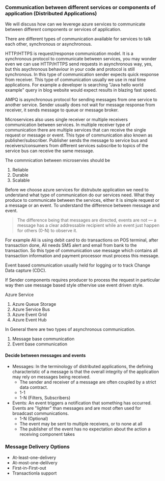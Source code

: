 ### Communication between different services or components of application (Distributed Applications)

We will discuss how can we leverege azure services to communicate between different components or services of application.

There are different types of communication available for services to talk each other, synchronous or asynchronous. 

HTTP/HTTPS is request/response communication model. It is a synchronous protocol to communicate between services, you may wonder even we can use HTTP/HTTPS send requests 
in asynchronous way, yes, but this asychronous behaviour in your code and protocol is still synchronous. In this type of communication sender expects quick response from receiver. 
This type of communication usually we use in real time applications. For example a developer is searching "Java hello world example" query in blog website would expect results 
in blazing fast speed.

AMPQ is asynchronous protocol for sending messages from one service to another service. Sender usually does not wait for message response from receiver, it sends message to 
queue or message broker.

Microservices also uses single receiver or multiple receivers communication between services. In multiple receiver type of communication there are multiple services that can 
receive the single request or message or event. This type of communication also known as publisher/subscriber. Publisher sends the message to service bus and receivers/consumers
from different services subscribe to topics of the service bus can receive the same message.

The commnication between microservies should be
1) Reliable
2) Durable
3) Scalable

Before we choose azure services for distrubute application we need to understand what type of communication do our services need. What they produce to communicate between the
services, either it is simple request or a message or an event. To understand the difference between message and event. 
> The difference being that messages are directed, events are not — a message has a clear addressable recipient while an event just happen for others (0-N) to observe it.

For example Ali is using debit card to do transactions on POS terminal, after transaction done, Ali needs SMS alert and email from bank to the transaction. So this type
of communication use message which contains all transaction information and payment processor must process this message.

Event based communication usually held for logging or to track Change Data capture (CDC). 

If Sender components requires producer to process the request in particular way then use message based style othervise use event driven style.

Azure Service
1) Azure Queue Storage
2) Azure Service Bus
3) Azure Event Grid
4) Azure Event Hub

In General there are two types of asynchronous communication.

1. Message base communication
2. Event base communication

#### Decide between messages and events

- Messages: In the terminology of distributed applications, the defining characteristic of a message is that the overall integrity of the application may rely on messages being received. 
  - The sender and receiver of a message are often coupled by a strict data contract.
  - 1-1
  - 1-N (Filters, Subscribers)
- Events: An event triggers a notification that something has occurred. Events are "lighter" than messages and are most often used for broadcast communications.
  - 1-N (Optional)
  - The event may be sent to multiple receivers, or to none at all
  - The publisher of the event has no expectation about the action a receiving component takes
  
### Message Delivery Options
- At-least-one-delivery 
- At-most-one-delilvery
- First-in-First-out
- Transactionla support
